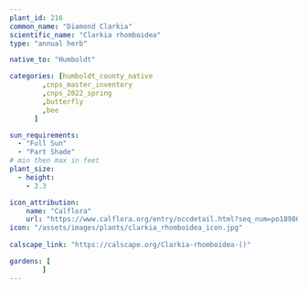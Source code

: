 ```yaml
---
plant_id: 216 
common_name: "Diamond Clarkia"
scientific_name: "Clarkia rhomboidea"
type: "annual herb"

native_to: "Humboldt"

categories: [humboldt_county_native
        ,cnps_master_inventory
        ,cnps_2022_spring
        ,butterfly
        ,bee
      ]

sun_requirements:
  - "Full Sun"
  - "Part Shade"
# min then max in feet
plant_size:
  - height: 
    - 3.3 

icon_attribution: 
    name: "Calflora"
    url: "https://www.calflora.org/entry/occdetail.html?seq_num=po189803"
icon: "/assets/images/plants/clarkia_rhomboidea_icon.jpg"
 
calscape_link: "https://calscape.org/Clarkia-rhomboidea-()"

gardens: [
        ]
---
```








